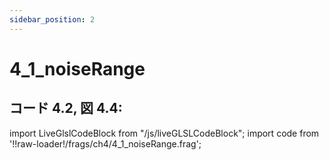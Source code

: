 ```yaml
---
sidebar_position: 2
---
```


# 4_1_noiseRange
## コード 4.2, 図 4.4: 

import LiveGlslCodeBlock from "/js/liveGLSLCodeBlock";
import code from '!!raw-loader!/frags/ch4/4_1_noiseRange.frag';

<LiveGlslCodeBlock fragName='4_1_noiseRange.frag' fragCode={code} />
